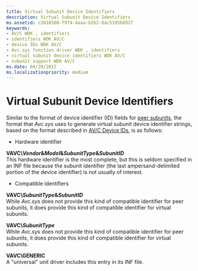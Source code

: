 ```yaml
---
title: Virtual Subunit Device Identifiers
description: Virtual Subunit Device Identifiers
ms.assetid: c2018560-f9f4-4aaa-b2b2-8ac5195b892f
keywords:
- AV/C WDK , identifiers
- identifiers WDK AV/C
- device IDs WDK AV/C
- Avc.sys function driver WDK , identifiers
- virtual subunit device identifiers WDK AV/C
- subunit support WDK AV/C
ms.date: 04/20/2017
ms.localizationpriority: medium
---
```


# Virtual Subunit Device Identifiers


Similar to the format of device identifier (ID) fields for [peer subunits](peer-subunit-device-identifiers.md), the format that *Avc.sys* uses to generate virtual subunit device identifier strings, based on the format described in [AV/C Device IDs](av-c-device-identifiers.md), is as follows:

-   Hardware identifier

<a href="" id="vavc-vendor-model-subunittype-subunitid"></a>**VAVC\\*Vendor*&*Model*&*SubunitType*&*SubunitID***  
This hardware identifier is the most complete, but this is seldom specified in an INF file because the subunit identifier (the last ampersand-delimited portion of the device identifier) is not usually of interest.

-   Compatible identifiers

<a href="" id="vavc-subunittype-subunitid"></a>**VAVC\\*SubunitType*&*SubunitID***  
While *Avc.sys* does not provide this kind of compatible identifier for peer subunits, it does provide this kind of compatible identifier for virtual subunits.

<a href="" id="vavc-subunittype"></a>**VAVC\\*SubunitType***  
While *Avc.sys* does not provide this kind of compatible identifier for peer subunits, it does provide this kind of compatible identifier for virtual subunits.

<a href="" id="vavc-generic"></a>**VAVC\\GENERIC**  
A "universal" unit driver includes this entry in its INF file.

 

 




